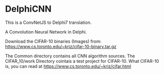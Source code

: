 # DelphiCNN

This is a ConvNetJS to Delphi7 translation.

A Convolution Neural Network in Delphi.

Download the CIFAR-10 binaries (Images) from: 
https://www.cs.toronto.edu/~kriz/cifar-10-binary.tar.gz

The Common directory contains all CNN algorithm sources. The CIFAR_10/work Directory cointais a test project for CIFAR-10.
What CIFAR-10 is, you can read at https://www.cs.toronto.edu/~kriz/cifar.html


